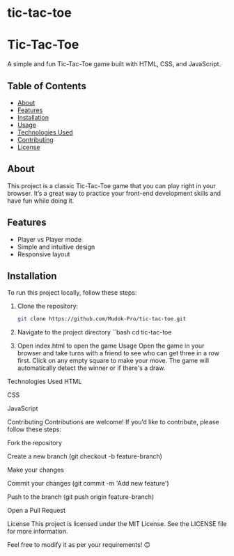 # tic-tac-toe
# Tic-Tac-Toe

A simple and fun Tic-Tac-Toe game built with HTML, CSS, and JavaScript.

## Table of Contents
- [About](#about)
- [Features](#features)
- [Installation](#installation)
- [Usage](#usage)
- [Technologies Used](#technologies-used)
- [Contributing](#contributing)
- [License](#license)

## About
This project is a classic Tic-Tac-Toe game that you can play right in your browser. It’s a great way to practice your front-end development skills and have fun while doing it.

## Features
- Player vs Player mode
- Simple and intuitive design
- Responsive layout

## Installation
To run this project locally, follow these steps:

1. Clone the repository:
   ```bash
   git clone https://github.com/Mudok-Pro/tic-tac-toe.git


2. Navigate to the project directory 
``bash
 cd tic-tac-toe

3. Open index.html to open the game 
Usage
Open the game in your browser and take turns with a friend to see who can get three in a row first. Click on any empty square to make your move. The game will automatically detect the winner or if there's a draw.

Technologies Used
HTML

CSS

JavaScript

Contributing
Contributions are welcome! If you’d like to contribute, please follow these steps:

Fork the repository

Create a new branch (git checkout -b feature-branch)

Make your changes

Commit your changes (git commit -m 'Add new feature')

Push to the branch (git push origin feature-branch)

Open a Pull Request

License
This project is licensed under the MIT License. See the LICENSE file for more information.

Feel free to modify it as per your requirements! 😊
